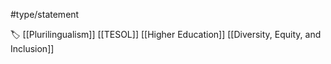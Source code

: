 #type/statement 

🏷 [[Plurilingualism]] [[TESOL]] [[Higher Education]] [[Diversity, Equity, and Inclusion]]